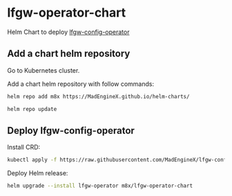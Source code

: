 # lfgw-operator-chart

Helm Chart to deploy [lfgw-config-operator](https://github.com/MadEngineX/lfgw-config-operator)

## Add a chart helm repository

Go to Kubernetes cluster.

Add a chart helm repository with follow commands:

```bash 
helm repo add m8x https://MadEngineX.github.io/helm-charts/

helm repo update
```

## Deploy lfgw-config-operator

Install CRD:
```bash
kubectl apply -f https://raw.githubusercontent.com/MadEngineX/lfgw-config-operator/main/config/crd/bases/controls.lfgw.io_acls.yaml
```

Deploy Helm release:
```bash 
helm upgrade --install lfgw-operator m8x/lfgw-operator-chart 
```